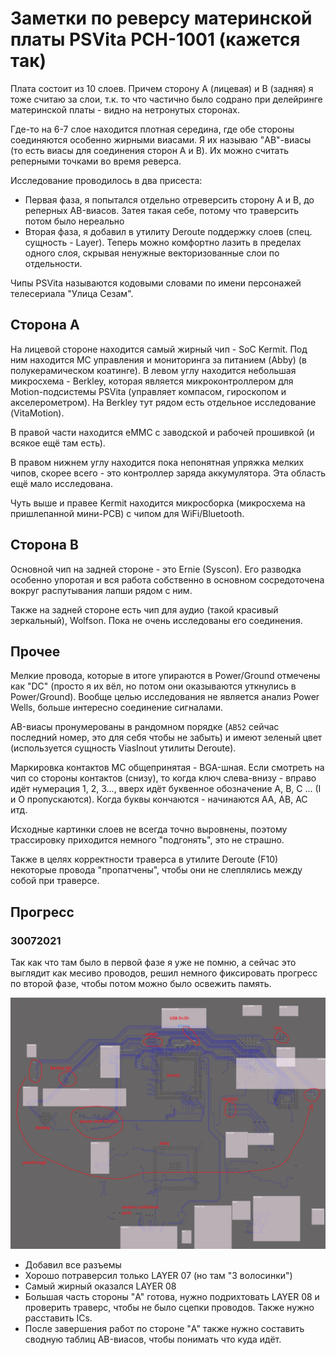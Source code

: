 # Заметки по реверсу материнской платы PSVita PCH-1001 (кажется так)

Плата состоит из 10 слоев. Причем сторону A (лицевая) и B (задняя) я тоже считаю за слои, т.к. то что частично было содрано при делейринге материнской платы - видно на нетронутых сторонах.

Где-то на 6-7 слое находится плотная середина, где обе стороны соединяются особенно жирными виасами. Я их называю "AB"-виасы (то есть виасы для соединения сторон A и B).
Их можно считать реперными точками во время реверса.

Исследование проводилось в два присеста:
- Первая фаза, я попытался отдельно отреверсить сторону A и B, до реперных AB-виасов. Затея такая себе, потому что траверсить потом было нереально
- Вторая фаза, я добавил в утилиту Deroute поддержку слоев (спец. сущность - Layer). Теперь можно комфортно лазить в пределах одного слоя, скрывая ненужные векторизованные слои по отдельности.

Чипы PSVita называются кодовыми словами по имени персонажей телесериала "Улица Сезам".

## Сторона A

На лицевой стороне находится самый жирный чип - SoC Kermit. Под ним находится МС управления и мониторинга за питанием (Abby) (в полукерамическом коатинге). В левом углу находится небольшая микросхема - Berkley, которая 
является микроконтроллером для Motion-подсистемы PSVita (управляет компасом, гироскопом и акселерометром). На Berkley тут рядом есть отдельное исследование (VitaMotion).

В правой части находится eMMC с заводской и рабочей прошивкой (и всякое ещё там есть).

В правом нижнем углу находится пока непонятная упряжка мелких чипов, скорее всего - это контроллер заряда аккумулятора. Эта область ещё мало исследована.

Чуть выше и правее Kermit находится микросборка (микросхема на пришлепанной мини-PCB) с чипом для WiFi/Bluetooth.

## Сторона B

Основной чип на задней стороне - это Ernie (Syscon). Его разводка особенно упоротая и вся работа собственно в основном сосредоточена вокруг распутывания лапши рядом с ним.

Также на задней стороне есть чип для аудио (такой красивый зеркальный), Wolfson. Пока не очень исследованы его соединения.

## Прочее

Мелкие провода, которые в итоге упираются в Power/Ground отмечены как "DC" (просто я их вёл, но потом они оказываются уткнулись в Power/Ground).
Вообще целью исследования не является анализ Power Wells, больше интересно соединение сигналами.

AB-виасы пронумерованы в рандомном порядке (`AB52` сейчас последний номер, это для себя чтобы не забыть) и имеют зеленый цвет (используется сущность ViasInout утилиты Deroute).

Маркировка контактов МС общепринятая - BGA-шная. Если смотреть на чип со стороны контактов (снизу), то когда ключ слева-внизу - вправо идёт нумерация 1, 2, 3..., вверх идёт буквенное
обозначение A, B, C ... (I и O пропускаются). Когда буквы кончаются - начинаются AA, AB, AC итд.

Исходные картинки слоев не всегда точно выровнены, поэтому трассировку приходится немного "подгонять", это не страшно.

Также в целях корректности траверса в утилите Deroute (F10) некоторые провода "пропатчены", чтобы они не слеплялись между собой при траверсе.

## Прогресс

### 30072021

Так как что там было в первой фазе я уже не помню, а сейчас это выглядит как месиво проводов, решил немного фиксировать прогресс по второй фазе, чтобы потом можно было освежить память.

![30072021_WIP](Pictures/30072021_WIP.jpg)

- Добавил все разъемы
- Хорошо потраверсил только LAYER 07 (но там "3 волосинки")
- Самый жирный оказался LAYER 08
- Большая часть стороны "A" готова, нужно подрихтовать LAYER 08 и проверить траверс, чтобы не было сцепки проводов. Также нужно расставить ICs.
- После завершения работ по стороне "A" также нужно составить сводную таблиц AB-виасов, чтобы понимать что куда идёт.
